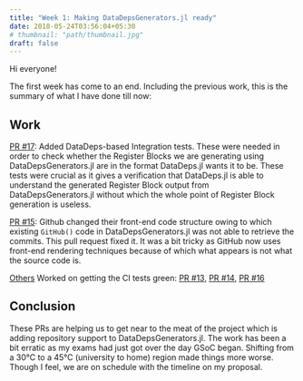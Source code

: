 ```yaml
---
title: "Week 1: Making DataDepsGenerators.jl ready"
date: 2018-05-24T03:56:04+05:30
# thumbnail: "path/thumbnail.jpg"
draft: false
---
```


Hi everyone!

The first week has come to an end. Including the previous work, this is the summary of what I have done till now:

## Work
[PR #17](https://github.com/oxinabox/DataDepsGenerators.jl/pull/17): Added DataDeps-based Integration tests. These were needed in order to check whether the Register Blocks we are generating using DataDepsGenerators.jl are in the format DataDeps.jl wants it to be. These tests were crucial as it gives a verification that DataDeps.jl is able to understand the generated Register Block output from DataDepsGenerators.jl without which the whole point of Register Block generation is useless.

[PR #15](https://github.com/oxinabox/DataDepsGenerators.jl/pull/15): Github changed their front-end code structure owing to which existing `GitHub()` code in DataDepsGenerators.jl was not able to retrieve the commits. This pull request fixed it. It was a bit tricky as GitHub now uses front-end rendering techniques because of which what appears is not what the source code is.

[Others](#) Worked on getting the CI tests green: [PR #13](https://github.com/oxinabox/DataDepsGenerators.jl/pull/15), [PR #14](https://github.com/oxinabox/DataDepsGenerators.jl/pull/14), [PR #16](https://github.com/oxinabox/DataDepsGenerators.jl/pull/16)

## Conclusion

These PRs are helping us to get near to the meat of the project which is adding repository support to DataDepsGenerators.jl. The work has been a bit erratic as my exams had just got over the day GSoC began. Shifting from a 30&deg;C to a 45&deg;C (university to home) region made things more worse. Though I feel, we are on schedule with the timeline on my proposal.
